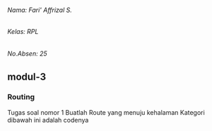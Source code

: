 ###### Nama: Fari' Affrizal S.
###### Kelas: RPL
###### No.Absen: 25
## modul-3
### Routing
Tugas soal nomor 1 Buatlah Route yang menuju kehalaman Kategori
dibawah ini adalah codenya
```

```
